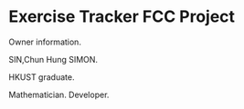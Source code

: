 # Exercise Tracker FCC Project 

Owner information.

SIN,Chun Hung SIMON.

HKUST graduate.

Mathematician. Developer.
